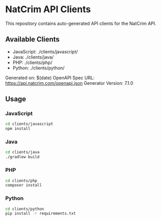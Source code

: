 # NatCrim API Clients

This repository contains auto-generated API clients for the NatCrim API.

## Available Clients
- JavaScript: ./clients/javascript/
- Java: ./clients/java/
- PHP: ./clients/php/
- Python: ./clients/python/

Generated on: $(date)
OpenAPI Spec URL: https://api.natcrim.com/openapi.json
Generator Version: 7.1.0

## Usage

### JavaScript
```bash
cd clients/javascript
npm install
```

### Java
```bash
cd clients/java
./gradlew build
```

### PHP
```bash
cd clients/php
composer install
```

### Python
```bash
cd clients/python
pip install -r requirements.txt
```
